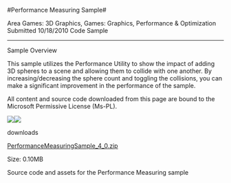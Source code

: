 #Performance Measuring Sample#

Area
Games: 3D Graphics, Games: Graphics, Performance & Optimization
Submitted
10/18/2010
Code Sample

---

Sample Overview

This sample utilizes the Performance Utility to show the impact of adding 3D spheres to a scene and allowing them to collide with one another. By increasing/decreasing the sphere count and toggling the collisions, you can make a significant improvement in the performance of the sample.

All content and source code downloaded from this page are bound to the Microsoft Permissive License (Ms-PL).

	
![](https://github.com/DDReaper/XNAGameStudio/blob/master/Images/performanceSample1.png)![](https://github.com/DDReaper/XNAGameStudio/blob/master/Images/performanceSample2.png)
 

 
downloads

[PerformanceMeasuringSample_4_0.zip](https://github.com/DDReaper/XNAGameStudio/blob/master/Samples/PerformanceMeasuringSample_4_0.zip?raw=true)

Size: 0.10MB

Source code and assets for the Performance Measuring sample